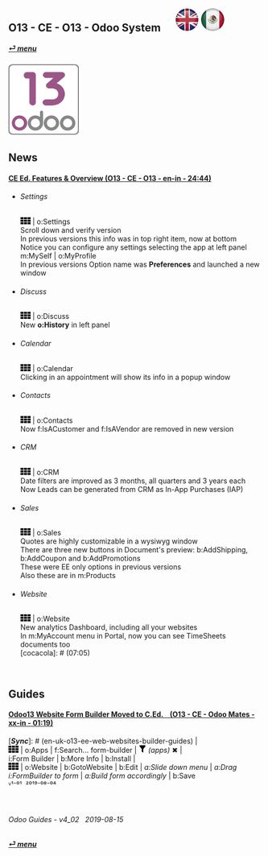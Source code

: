 ## O13 - CE - O13 - Odoo System &nbsp;&nbsp;&nbsp;&nbsp; [![en-uk](/doc/img/flg/en-uk-flg-btn-sml.png)](/en-uk/o13/ce/o13/en-uk-o13-ce-o13-guides.md) [ ![es-mx](/doc/img/flg/es-mx-flg-btn-sml.png)](/es-mx/o13/ce/o13/es-mx-o13-ce-o13-guides.md)  
#### [_&#x23CE; menu_](/en-uk/o13/ce/en-uk-o13-ce-guides-menu.md "Back to CE menu")
### ![o13](/doc/img/app/big/o13.png)
[ⱽ¹²³⁴⁵⁶⁷⁸⁹⁰⁻]: # (ⱽ¹²³⁴⁵⁶⁷⁸⁹⁰⁻)

## News  

#### [CE Ed. Features & Overview (O13 - CE - O13 - en-in - 24:44)](https://youtube.com/embed/iLCKaoMD5Mc?autoplay=1&start=0&end=0&rel=0)  
- ###### Settings  
  ![apps](/doc/img/apps.png) | o:Settings  
  Scroll down and verify version  
  In previous versions this info was in top right item, now at bottom  
  Notice you can configure any settings selecting the app at left panel  
  m:MySelf | o:MyProfile  
  In previous versions Option name was **Preferences** and launched a new window  
- ###### Discuss  
  ![apps](/doc/img/apps.png) | o:Discuss  
  New **o:History** in left panel  
- ###### Calendar  
  ![apps](/doc/img/apps.png) | o:Calendar  
  Clicking in an appointment will show its info in a popup window  
- ###### Contacts  
  ![apps](/doc/img/apps.png) | o:Contacts  
  Now f:IsACustomer and f:IsAVendor are removed in new version  
- ###### CRM  
  ![apps](/doc/img/apps.png) | o:CRM  
  Date filters are improved as 3 months, all quarters and 3 years each  
  Now Leads can be generated from CRM as In-App Purchases (IAP)  
- ###### Sales  
  ![apps](/doc/img/apps.png) | o:Sales  
  Quotes are highly customizable in a wysiwyg window  
  There are three new buttons in Document's preview: b:AddShipping, b:AddCoupon and b:AddPromotions  
  These were EE only options in previous versions  
  Also these are in m:Products  
- ###### Website  
  ![apps](/doc/img/apps.png) | o:Website  
  New analytics Dashboard, including all your websites  
  In m:MyAccount menu in Portal, now you can see TimeSheets documents too  
[cocacola]: # (07:05)  

<br>

## Guides

#### [Odoo13 Website Form Builder Moved to C.Ed. &nbsp;&nbsp; (O13 - CE - Odoo Mates - xx-in - 01:19)](https://youtube.com/embed/o3WGNq4i344?autoplay=1&start=0&end=0&rel=0)  
[***Sync***]: # (en-uk-o13-ee-web-websites-builder-guides) |  
![apps](/doc/img/apps.png) | o:Apps | f:Search... form-builder | ![filter](/doc/img/filter.png) _(apps)_ &#x2716; |  
i:Form Builder | b:More Info | b:Install |  
![apps](/doc/img/apps.png) | o:Website | b:GotoWebsite | b:Edit | _a:Slide down menu_ | _a:Drag i:FormBuilder to form_ | _a:Build form accordingly_ | b:Save  
ⱽ¹⁻⁰¹ &nbsp;²⁰¹⁹⁻⁰⁸⁻⁰⁴

<br>

###### Odoo Guides - v4_02 &nbsp; 2019-08-15  
**[_&#x23CE; menu_](/en-uk/o13/ce/en-uk-o13-ce-guides-menu.md)**  
